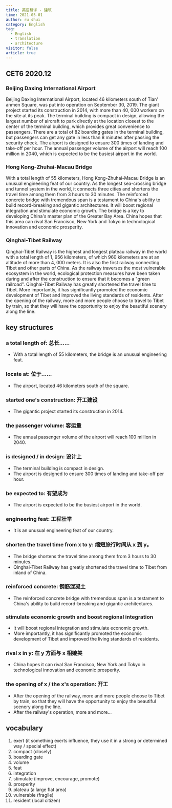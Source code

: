 ```yaml
---
title: 英语翻译 - 建筑
time: 2021-05-01
author: ru shui
category: English
tag:
  - English
  - translation
  - architecture
visitor: false
article: true
---
```


## CET6 2020.12

### Beijing Daxing International Airport

Beijing Daxing International Airport, located 46 kilometers south of Tian' anmen Square, was put into operation on September 30, 2019. The giant project started its construction in 2014, with more than 40, 000 workers on the site at its peak. The terminal building is compact in design, allowing the largest number of aircraft to park directly at the location closest to the center of the terminal building, which provides great convenience to passengers. There are a total of 82 boarding gates in the terminal building, but passengers can get any gate in less than 8 minutes after passing the security check. The airport is designed to ensure 300 times of landing and take-off per hour. The annual passenger volume of the airport will reach 100 million in 2040, which is expected to be the busiest airport in the world.

### Hong Kong-Zhuhai-Macau Bridge

With a total length of 55 kilometers, Hong Kong-Zhuhai-Macau Bridge is an unusual engineering feat of our country. As the longest sea-crossing bridge and tunnel system in the world, it connects three cities and shortens the travel time among them from 3 hours to 30 minutes. The reinforced concrete bridge with tremendous span is a testament to China's ability to build record-breaking and gigantic architectures. It will boost regional integration and stimulate economic growth. The bridge is a key to developing China's master plan of the Greater Bay Area. China hopes that this area can rival San Francisco, New York and Tokyo in technological innovation and economic prosperity.

### Qinghai-Tibet Railway

Qinghai-Tibet Railway is the highest and longest plateau railway in the world with a total length of 1, 956 kilometers, of which 960 kilometers are at an altitude of more than 4, 000 meters. It is also the first railway connecting Tibet and other parts of China. As the railway traverses the most vulnerable ecosystem in the world, ecological protection measures have been taken during and after the construction to ensure that it becomes a "green railroad". Qinghai-Tibet Railway has greatly shortened the travel time to Tibet. More importantly, it has significantly promoted the economic development of Tibet and improved the living standards of residents. After the opening of the railway, more and more people choose to travel to Tibet by train, so that they will have the opportunity to enjoy the beautiful scenery along the line.

## key structures

### a total length of: 总长……

- With a total length of 55 kilometers, the bridge is an unusual engineering feat.

### locate at: 位于……

- The airport, located 46 kilometers south of the square.

### started one's construction: 开工建设

- The gigantic project started its construction in 2014.

### the passenger volume: 客运量

- The annual passenger volume of the airport will reach 100 million in 2040.

### is designed / in design: 设计上

- The terminal building is compact in design.
- The airport is designed to ensure 300 times of landing and take-off per hour.

### be expected to: 有望成为

- The airport is expected to be the busiest airport in the world.

### engineering feat: 工程壮举

- It is an unusual engineering feat of our country.

### shorten the travel time from x to y: 缩短旅行时间从 x 到 y。

- The bridge shortens the travel time among them from 3 hours to 30 minutes.
- Qinghai-Tibet Railway has greatly shortened the travel time to Tibet from inland of China.

### reinforced concrete: 钢筋混凝土

- The reinforced concrete bridge with tremendous span is a testament to China's ability to build record-breaking and gigantic architectures.

### stimulate economic growth and boost regional integration

- It will boost regional integration and stimulate economic growth.
- More importantly, it has significantly promoted the economic development of Tibet and improved the living standards of residents.

### rival x in y: 在 y 方面与 x 相媲美

- China hopes it can rival San Francisco, New York and Tokyo in technological innovation and economic prosperity.

### the opening of x / the x's operation: 开工

- After the opening of the railway, more and more people choose to Tibet by train, so that they will have the opportunity to enjoy the beautiful scenery along the line.
- After the railway's operation, more and more...

## vocabulary

1. exert (it something exerts influence, they use it in a strong or determined way / special effect)
2. compact (closely)
3. boarding gate
4. volume
5. feat
6. integration
7. stimulate (improve, encourage, promote)
8. prosperity
9. plateau (a large flat area)
10. vulnerable (fragile)
11. resident (local citizen)